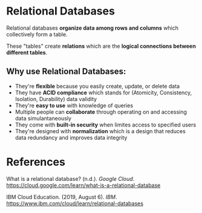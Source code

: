 # Relational Databases 

Relational databases **organize data among rows and columns** which collectively form a table.

These "tables" create **relations** which are the **logical connections between different tables**. 

## Why use Relational Databases: 
- They're **flexible** because you easily create, update, or delete data 
- They have **ACID compliance** which stands for (Atomicity, Consistency, Isolation, Durability) data validity
- They're **easy to use** with knowledge of queries 
- Multiple people can **collaborate** through operating on and accessing data simulantaneously
- They come with **built-in security** when limites access to specified users 
- They're designed with **normalization** which is a design that reduces data redundancy and improves data integrity 

  

# References
What is a relational database? (n.d.). *Google Cloud*. <https://cloud.google.com/learn/what-is-a-relational-database> 
 
IBM Cloud Education. (2019, August 6). *IBM*. <https://www.ibm.com/cloud/learn/relational-databases> 
